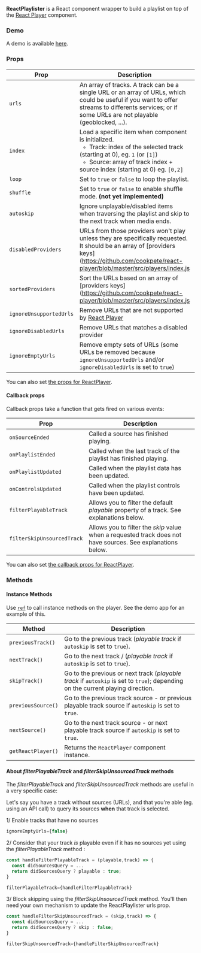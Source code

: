 **ReactPlaylister** is a React component wrapper to build a playlist on top of the [React Player](https://github.com/cookpete/react-player) component.

### Demo

A demo is available [here](https://spiff-radio.org/react-playlister).

### Props

Prop | Description | Default
---- | ----------- | -------
`urls` | An array of tracks. A track can be a single URL or an array of URLs, which could be useful if you want to offer streams to differents services; or if some URLs are not playable (geoblocked, ...). | `undefined`
`index` | Load a specific item when component is initialized.<br/>&nbsp; ◦ &nbsp;Track: index of the selected track (starting at 0), eg. `1` (or `[1]`)<br/>&nbsp; ◦ &nbsp;Source: array of track index + source index (starting at 0) eg. `[0,2]` | `undefined`
`loop` | Set to `true` or `false` to loop the playlist. | `false`
`shuffle` | Set to `true` or `false` to enable shuffle mode. **(not yet implemented)** | `false`
`autoskip` | Ignore unplayable/disabled items when traversing the playlist and skip to the next track when media ends.  | `true`
`disabledProviders` | URLs from those providers won't play unless they are specifically requested.  It should be an array of [providers keys](https://github.com/cookpete/react-player/blob/master/src/players/index.js | `undefined`
`sortedProviders` | Sort the URLs based on an array of [providers keys](https://github.com/cookpete/react-player/blob/master/src/players/index.js | `['file']`
`ignoreUnsupportedUrls` | Remove URLs that are not supported by [React Player](https://github.com/cookpete/react-player) | `true`
`ignoreDisabledUrls` | Remove URLs that matches a disabled provider | `true`
`ignoreEmptyUrls` | Remove empty sets of URLs (some URLs be removed because `ignoreUnsupportedUrls` and/or `ignoreDisabledUrls` is set to `true`) | `true`



You can also set [the props for ReactPlayer](https://github.com/cookpete/react-player/blob/master/README.md#props).

#### Callback props

Callback props take a function that gets fired on various events:

Prop | Description
---- | -----------
`onSourceEnded` | Called a source has finished playing.
`onPlaylistEnded` | Called when the last track of the playlist has finished playing.
`onPlaylistUpdated` | Called when the playlist data has been updated.
`onControlsUpdated` | Called when the playlist controls have been updated.
`filterPlayableTrack` | Allows you to filter the default *playable* property of a track.  See explanations below.
`filterSkipUnsourcedTrack` | Allows you to filter the *skip* value when a requested track does not have sources.  See explanations below.

You can also set [the callback props for ReactPlayer](https://github.com/cookpete/react-player/blob/master/README.md#callback-props).

### Methods

#### Instance Methods
Use [`ref`](https://facebook.github.io/react/docs/refs-and-the-dom.html) to call instance methods on the player. See the demo app for an example of this.

Method | Description
------ | -----------
`previousTrack()` | Go to the previous track (*playable track* if `autoskip` is set to `true`).
`nextTrack()` | Go to the next track / (*playable track* if `autoskip` is set to `true`).
`skipTrack()` | Go to the previous or next track (*playable track* if `autoskip` is set to `true`); depending on the current playing direction.
`previousSource()` | Go to the previous track source - or previous playable track source if `autoskip` is set to `true`.
`nextSource()` | Go to the next track source - or next playable track source if `autoskip` is set to `true`.
`getReactPlayer()` | Returns the `ReactPlayer` component instance.

#### About *filterPlayableTrack* and *filterSkipUnsourcedTrack* methods

The *filterPlayableTrack* and *filterSkipUnsourcedTrack* methods are useful in a very specific case:

Let's say you have a track without sources (URLs), and that you're able (eg. using an API call) to query its sources **when** that track is selected.

1/ Enable tracks that have no sources

```js
ignoreEmptyUrls={false}
```

2/ Consider that your track *is* playable even if it has no sources yet using the *filterPlayableTrack* method :

```js
const handleFilterPlayableTrack = (playable,track) => {
  const didSourcesQuery = ...
  return didSourcesQuery ? playable : true;
}

filterPlayableTrack={handleFilterPlayableTrack}
```

3/ Block skipping using the *filterSkipUnsourcedTrack* method.  You'll then need your own mechanism to update the ReactPlaylister urls prop.

```js
const handleFilterSkipUnsourcedTrack = (skip,track) => {
  const didSourcesQuery = ...
  return didSourcesQuery ? skip : false;
}

filterSkipUnsourcedTrack={handleFilterSkipUnsourcedTrack}
```
